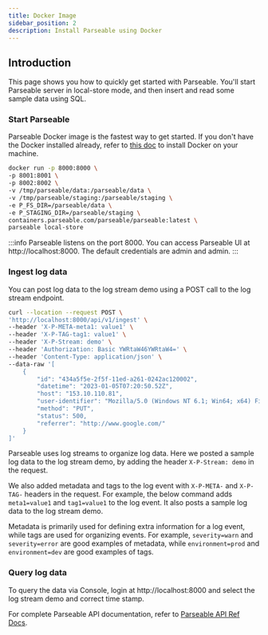 ```yaml
---
title: Docker Image
sidebar_position: 2
description: Install Parseable using Docker
---
```


## Introduction 

This page shows you how to quickly get started with Parseable. You'll start Parseable server in local-store mode, and then insert and read some sample data using SQL.

### Start Parseable

Parseable Docker image is the fastest way to get started. If you don't have the Docker installed already, refer to [this doc](https://www.docker.com/products/docker-desktop/) to install Docker on your machine.

```sh
docker run -p 8000:8000 \
-p 8001:8001 \
-p 8002:8002 \
-v /tmp/parseable/data:/parseable/data \
-v /tmp/parseable/staging:/parseable/staging \
-e P_FS_DIR=/parseable/data \
-e P_STAGING_DIR=/parseable/staging \
containers.parseable.com/parseable/parseable:latest \
parseable local-store
```

:::info
Parseable listens on the port 8000. You can access Parseable UI at http://localhost:8000. The default credentials are admin and admin.
:::

### Ingest log data

You can post log data to the log stream demo using a POST call to the log stream endpoint.

```sh
curl --location --request POST \
'http://localhost:8000/api/v1/ingest' \
--header 'X-P-META-meta1: value1' \
--header 'X-P-TAG-tag1: value1' \
--header 'X-P-Stream: demo' \
--header 'Authorization: Basic YWRtaW46YWRtaW4=' \
--header 'Content-Type: application/json' \
--data-raw '[
    {
        "id": "434a5f5e-2f5f-11ed-a261-0242ac120002",
        "datetime": "2023-01-05T07:20:50.52Z",
        "host": "153.10.110.81",
        "user-identifier": "Mozilla/5.0 (Windows NT 6.1; Win64; x64) Firefox/64.0",
        "method": "PUT",
        "status": 500,
        "referrer": "http://www.google.com/"
    }
]'
```

Parseable uses log streams to organize log data. Here we posted a sample log data to the log stream demo, by adding the header `X-P-Stream: demo` in the request.

We also added metadata and tags to the log event with `X-P-META-` and `X-P-TAG-` headers in the request. For example, the below command adds `meta1=value1` and `tag1=value1` to the log event. It also posts a sample log data to the log stream demo.

Metadata is primarily used for defining extra information for a log event, while tags are used for organizing events. For example, `severity=warn` and `severity=error` are good examples of metadata, while `environment=prod` and `environment=dev` are good examples of tags.

### Query log data

To query the data via Console, login at http://localhost:8000 and select the log stream demo and correct time stamp.

For complete Parseable API documentation, refer to [Parseable API Ref Docs](https://www.parseable.com/docs/server/api).